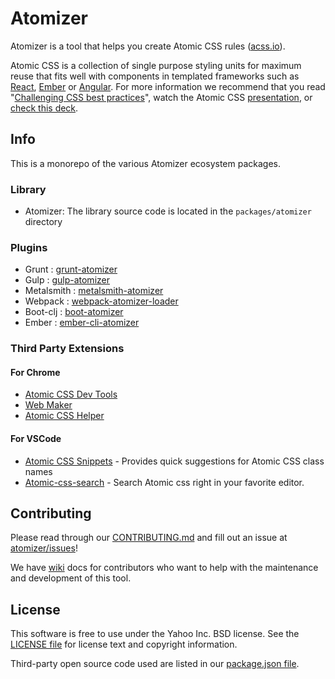 # Atomizer

Atomizer is a tool that helps you create Atomic CSS rules ([acss.io](http://acss.io)).

Atomic CSS is a collection of single purpose styling units for maximum reuse that fits well with components in templated frameworks such as [React](https://github.com/facebook/react), [Ember](https://github.com/emberjs/ember.js/) or [Angular](https://github.com/angular/angular.js). For more information we recommend that you read "[Challenging CSS best practices](http://www.smashingmagazine.com/2013/10/21/challenging-css-best-practices-atomic-approach/)", watch the Atomic CSS [presentation](https://www.youtube.com/watch?v=ojj_-6Xiud4), or [check this deck](https://www.haikudeck.com/atomic-css-science-and-technology-presentation-dJ0xlFjhBQ).

## Info

This is a monorepo of the various Atomizer ecosystem packages.

### Library

* Atomizer: The library source code is located in the `packages/atomizer` directory

### Plugins

* Grunt      : [grunt-atomizer](https://github.com/acss-io/grunt-atomizer)
* Gulp       : [gulp-atomizer](https://github.com/acss-io/gulp-atomizer)
* Metalsmith : [metalsmith-atomizer](https://github.com/tests-always-included/metalsmith-atomizer)
* Webpack    : [webpack-atomizer-loader](https://github.com/acss-io/webpack-atomizer-loader)
* Boot-clj   : [boot-atomizer](https://github.com/azizzaeny/boot-atomizer)
* Ember      : [ember-cli-atomizer](https://github.com/nag5000/ember-cli-atomizer)

### Third Party Extensions

#### For Chrome

* [Atomic CSS Dev Tools](https://chrome.google.com/webstore/detail/atomic-css-devtools/dpkcndhnanpdlppppalhnhfbokhicdmi/related?hl=en)
* [Web Maker](https://chrome.google.com/webstore/detail/web-maker/lkfkkhfhhdkiemehlpkgjeojomhpccnh?hl=en)
* [Atomic CSS Helper](https://chrome.google.com/webstore/detail/atomic-css-helper/gpickgadladepnjlmaipnekafhpmangd?hl=en)

#### For VSCode

* [Atomic CSS Snippets](https://marketplace.visualstudio.com/items?itemName=acss-io.atomic-css-snippets) - Provides quick suggestions for Atomic CSS class names
* [Atomic-css-search](https://marketplace.visualstudio.com/items?itemName=ArvinH.atomic-css-search) - Search Atomic css right in your favorite editor.

## Contributing

Please read through our [CONTRIBUTING.md](https://github.com/acss-io/atomizer/blob/master/CONTRIBUTING.md) and fill out an issue at [atomizer/issues](https://github.com/acss-io/atomizer/issues/new)!

We have [wiki](https://github.com/acss-io/atomizer/wiki) docs for contributors who want to help with the maintenance and development of this tool.

## License

This software is free to use under the Yahoo Inc. BSD license.
See the [LICENSE file][] for license text and copyright information.

[LICENSE file]: https://github.com/acss-io/atomizer/blob/master/LICENSE.md

Third-party open source code used are listed in our [package.json file]( https://github.com/acss-io/atomizer/blob/master/package.json).
